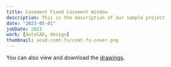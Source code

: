 ```yaml
---
title: Casement Fixed Casement Window
description: This is the description of our sample project
date: "2023-05-01"
jobDate: 2023
work: [AutoCAD, design]
thumbnail: acad-csmt-fx/csmt-fx-cover.png
---
```


You can also view and download the [drawings](Csmt-FX-Csmt.pdf "drawings").
